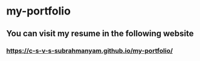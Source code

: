 # my-portfolio
## You can visit my resume in the following website
### https://c-s-v-s-subrahmanyam.github.io/my-portfolio/
